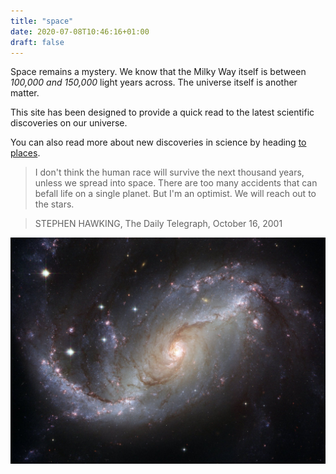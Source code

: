```yaml
---
title: "space"
date: 2020-07-08T10:46:16+01:00
draft: false
---
```


Space remains a mystery. We know that the Milky Way itself is between *100,000 and 150,000* light years across. The universe itself is another matter.

This site has been designed to provide a quick read to the latest scientific discoveries on our universe.

You can also read more about new discoveries in science by heading [to places](https://science.nasa.gov/).

> I don't think the human race will survive the next thousand years, unless we spread into space. There are too many accidents that can befall life on a single planet. But I'm an optimist. We will reach out to the stars.

>STEPHEN HAWKING, The Daily Telegraph, October 16, 2001



![galaxy2](galaxy2.jpg)